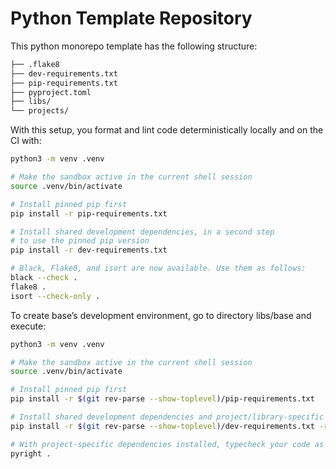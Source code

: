 # Python Template Repository

This python monorepo template has the following structure:

```sh
├── .flake8
├── dev-requirements.txt
├── pip-requirements.txt
├── pyproject.toml
├── libs/
└── projects/
```

With this setup, you format and lint code deterministically locally and on the CI with:

```sh
python3 -m venv .venv

# Make the sandbox active in the current shell session
source .venv/bin/activate

# Install pinned pip first
pip install -r pip-requirements.txt

# Install shared development dependencies, in a second step
# to use the pinned pip version
pip install -r dev-requirements.txt

# Black, Flake8, and isort are now available. Use them as follows:
black --check .
flake8 .
isort --check-only .
```

To create base’s development environment, go to directory libs/base and execute:

```sh
python3 -m venv .venv

# Make the sandbox active in the current shell session
source .venv/bin/activate

# Install pinned pip first
pip install -r $(git rev-parse --show-toplevel)/pip-requirements.txt

# Install shared development dependencies and project/library-specific dependencies
pip install -r $(git rev-parse --show-toplevel)/dev-requirements.txt -r requirements.txt

# With project-specific dependencies installed, typecheck your code as follows:
pyright .
```
